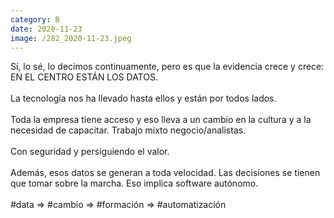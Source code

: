 ```yaml
--- 
category: B 
date: 2020-11-23 
image: /282_2020-11-23.jpeg 
--- 
```


Sí, lo sé, lo decimos continuamente, pero es que la evidencia crece y crece: EN EL CENTRO ESTÁN LOS DATOS. <br><br>La tecnología nos ha llevado hasta ellos y están por todos lados. <br><br>Toda la empresa tiene acceso y eso lleva a un cambio en la cultura y a la necesidad de capacitar. Trabajo mixto negocio/analistas.<br><br>Con seguridad y persiguiendo el valor. <br><br>Además, esos datos se generan a toda velocidad. Las decisiones se tienen que tomar sobre la marcha. Eso implica software autónomo.<br><br>#data =>  #cambio => #formación => #automatización